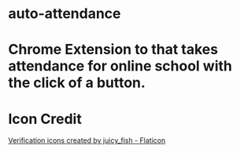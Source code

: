 # auto-attendance

# Chrome Extension to that takes attendance for online school with the click of a button.


# Icon Credit

<a href="https://www.flaticon.com/free-icons/verification" title="verification icons">Verification icons created by juicy_fish - Flaticon</a>
